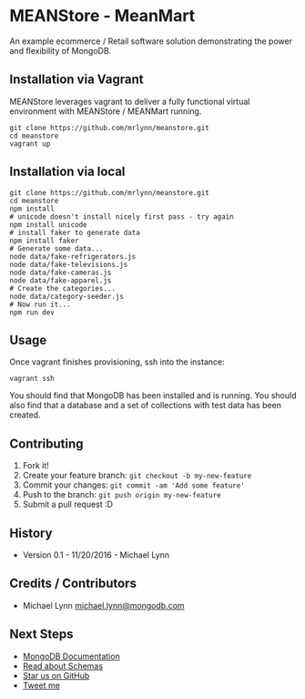 # MEANStore - MeanMart

An example ecommerce / Retail software solution demonstrating the power and flexibility of MongoDB.

## Installation via Vagrant

MEANStore leverages vagrant to deliver a fully functional virtual environment with MEANStore / MEANMart running.

```
git clone https://github.com/mrlynn/meanstore.git
cd meanstore
vagrant up
```
## Installation via local

```
git clone https://github.com/mrlynn/meanstore.git
cd meanstore
npm install
# unicode doesn't install nicely first pass - try again
npm install unicode
# install faker to generate data
npm install faker
# Generate some data...
node data/fake-refrigerators.js
node data/fake-televisions.js
node data/fake-cameras.js
node data/fake-apparel.js
# Create the categories...
node data/category-seeder.js
# Now run it...
npm run dev
```

## Usage

Once vagrant finishes provisioning, ssh into the instance:

```
vagrant ssh
```

You should find that MongoDB has been installed and is running.  You should also find that a database and a set of collections with test data has been created.

## Contributing

1. Fork it!
2. Create your feature branch: `git checkout -b my-new-feature`
3. Commit your changes: `git commit -am 'Add some feature'`
4. Push to the branch: `git push origin my-new-feature`
5. Submit a pull request :D

## History

- Version 0.1 - 11/20/2016 - Michael Lynn

## Credits / Contributors

- Michael Lynn <michael.lynn@mongodb.com>

## Next Steps

 * [MongoDB Documentation](http://mongodb.org/)
 * [Read about Schemas](http://learnmongodbthehardway.com/)
 * [Star us on GitHub](https://github.com/mrlynn/meanstore)
 * [Tweet me](http://twitter.com/mlynn)
